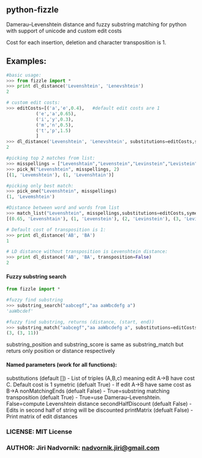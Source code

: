 ## python-fizzle

Damerau–Levenshtein distance and fuzzy substring matching for python with support of unicode and custom edit costs

Cost for each insertion, deletion and character transposition is 1.

## Examples:
```python
#basic usage:
>>> from fizzle import *
>>> print dl_distance('Levenshtein', 'Lenevshtein')
2

# custom edit costs:
>>> editCosts=[('a','e',0.4),	#default edit costs are 1
		   ('e','a',0.65),
		   ('i','y',0.3),
		   ('m','n',0.5),
		   ('t','p',1.5)
		   ]
>>> dl_distance('Levenshtein', 'Lenevshtein', substitutions=editCosts,symetric=False)
2

#picking top 2 matches from list:
>>> misspellings = ["Levenshtain","Levenstein","Levinstein","Levistein","Levenshtein"]
>>> pick_N("Levenshtein", misspellings, 2)
[(1, 'Levemshtein'), (1, 'Levenshtain')]

#picking only best match:
>>> pick_one("Levenshtein", misspellings)
(1, 'Levemshtein')

#Distance between word and words from list
>>> match_list("Levenshtein", misspellings,substitutions=editCosts,symetric=False)
[(0.65, 'Levenshtain'), (1, 'Levenstein'), (2, 'Levinstein'), (3, 'Levistein'), (1, 'Levemshtein')]

# Default cost of transposition is 1:
>>> print dl_distance('AB', 'BA')
1

# LD distance without transposition is Levenshtein distance:
>>> print dl_distance('AB', 'BA', transposition=False)
2
```

#### Fuzzy substring search
```python
from fizzle import *

#fuzzy find substring
>>> substring_search("aabcegf","aa aaWbcdefg a")
'aaWbcdef'

#fuzzy find substring, returns (distance, (start, end))
>>> substring_match("aabcegf","aa aaWbcdefg a", substitutions=editCosts)
(3, (3, 11))

```
substring_position and substring_score is same as substring_match but returs only position or distance respectively

#### Named parameters (work for all functions):
substitutions (default []) - List of triples (A,B,c) meaning edit A->B have cost C. Default cost is 1
symetric (defualt True) - If edit A->B have same cost as B->A 
nonMatchingEnds (defualt False) - True=substring matching
transposition (defualt True) -  True=use Damerau–Levenshtein. False=compute Levenshtein distance 
secondHalfDiscount (defualt False) - Edits in second half of string will be discounted
printMatrix (defualt False)	- Print matrix of edit distances

### LICENSE: MIT License
### AUTHOR: Jiri Nadvornik: nadvornik.jiri@gmail.com

